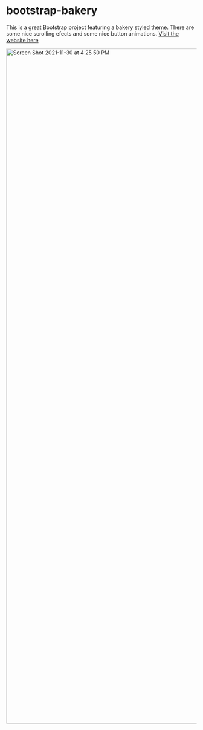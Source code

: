 # bootstrap-bakery
This is a great Bootstrap project featuring a bakery styled theme. There are some nice scrolling efects and some nice button animations.
[Visit the website here](https://lm32.github.io/Bootstrap-Bakery/)

<img width="1786" alt="Screen Shot 2021-11-30 at 4 25 50 PM" src="https://user-images.githubusercontent.com/15805086/144144206-f13c8184-6861-4874-a6aa-a98dda35a723.png">
